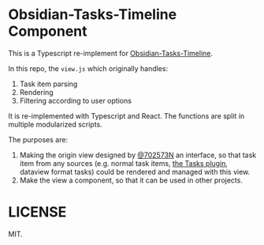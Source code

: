 # Obsidian-Tasks-Timeline Component

This is a Typescript re-implement for [Obsidian-Tasks-Timeline](https://github.com/702573N/Obsidian-Tasks-Timeline).

In this repo, the `view.js` which originally handles:

1. Task item parsing
2. Rendering
3. Filtering according to user options

It is re-implemented with Typescript and React. The functions are split in multiple modularized scripts.

The purposes are:

1. Making the origin view designed by [@702573N](https://github.com/702573N) an interface, so that task item from any sources (e.g. normal task items, [the Tasks plugin](https://github.com/obsidian-tasks-group/obsidian-tasks), dataview format tasks) could be rendered and managed with this view.
2. Make the view a component, so that it can be used in other projects.

# LICENSE

MIT.
